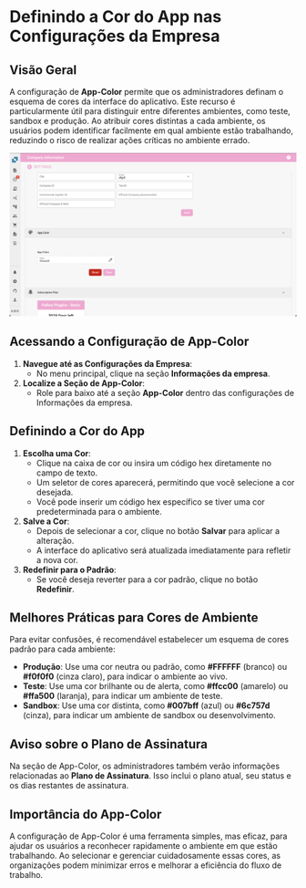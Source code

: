 # Definindo a Cor do App nas Configurações da Empresa

## Visão Geral

A configuração de **App-Color** permite que os administradores definam o esquema de cores da interface do aplicativo. Este recurso é particularmente útil para distinguir entre diferentes ambientes, como teste, sandbox e produção. Ao atribuir cores distintas a cada ambiente, os usuários podem identificar facilmente em qual ambiente estão trabalhando, reduzindo o risco de realizar ações críticas no ambiente errado.

![](https://raw.githubusercontent.com/Fellow-Consulting-AG/docbits/refs/heads/main/readme/.gitbook/assets/AppColor.png)

## Acessando a Configuração de App-Color

1. **Navegue até as Configurações da Empresa**:
   * No menu principal, clique na seção **Informações da empresa**.
2. **Localize a Seção de App-Color**:
   * Role para baixo até a seção **App-Color** dentro das configurações de Informações da empresa.

## Definindo a Cor do App

1. **Escolha uma Cor**:
   * Clique na caixa de cor ou insira um código hex diretamente no campo de texto.
   * Um seletor de cores aparecerá, permitindo que você selecione a cor desejada.
   * Você pode inserir um código hex específico se tiver uma cor predeterminada para o ambiente.
2. **Salve a Cor**:
   * Depois de selecionar a cor, clique no botão **Salvar** para aplicar a alteração.
   * A interface do aplicativo será atualizada imediatamente para refletir a nova cor.
3. **Redefinir para o Padrão**:
   * Se você deseja reverter para a cor padrão, clique no botão **Redefinir**.

## Melhores Práticas para Cores de Ambiente

Para evitar confusões, é recomendável estabelecer um esquema de cores padrão para cada ambiente:

* **Produção**: Use uma cor neutra ou padrão, como **#FFFFFF** (branco) ou **#f0f0f0** (cinza claro), para indicar o ambiente ao vivo.
* **Teste**: Use uma cor brilhante ou de alerta, como **#ffcc00** (amarelo) ou **#ffa500** (laranja), para indicar um ambiente de teste.
* **Sandbox**: Use uma cor distinta, como **#007bff** (azul) ou **#6c757d** (cinza), para indicar um ambiente de sandbox ou desenvolvimento.

## Aviso sobre o Plano de Assinatura

Na seção de App-Color, os administradores também verão informações relacionadas ao **Plano de Assinatura**. Isso inclui o plano atual, seu status e os dias restantes de assinatura.

## Importância do App-Color

A configuração de App-Color é uma ferramenta simples, mas eficaz, para ajudar os usuários a reconhecer rapidamente o ambiente em que estão trabalhando. Ao selecionar e gerenciar cuidadosamente essas cores, as organizações podem minimizar erros e melhorar a eficiência do fluxo de trabalho.
